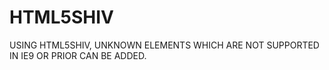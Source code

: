 # HTML5SHIV
USING HTML5SHIV, UNKNOWN ELEMENTS WHICH ARE NOT SUPPORTED IN IE9 OR PRIOR CAN BE ADDED.

<DOCTYPEhtml>
<html>
<head>
<SCRIPT> document.create element("ABCD")</SCRIPT>
<style>
ABCD{
------
-------}
</style>
</head>
</html>




